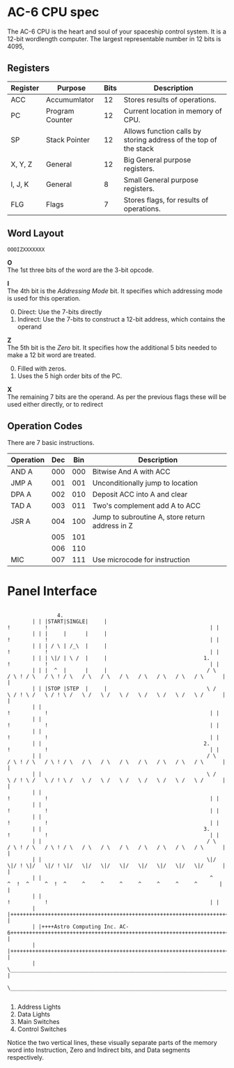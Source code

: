 # AC-6 CPU spec
The AC-6 CPU is the heart and soul of your spaceship control system. It is a 12-bit wordlength computer. The largest representable number in 12 bits is 4095, 

## Registers
Register|Purpose        |Bits|Description
--------|---------------|----|----------
ACC     |Accumumlator   |12  |Stores results of operations.
PC      |Program Counter|12  |Current location in memory of CPU.
SP      |Stack Pointer  |12  |Allows function calls by storing address of the top of the stack
X, Y, Z |General        |12  |Big General purpose registers.
I, J, K |General        |8   |Small General purpose registers.
FLG     |Flags          |7   |Stores flags, for results of operations.

## Word Layout

```
OOOIZXXXXXXX
```

**O**  
The 1st three bits of the word are the 3-bit opcode.

**I**  
The 4th bit is the *Addressing Mode* bit. It specifies which addressing mode is
used for this operation.

0. Direct: Use the 7-bits directly
1. Indirect: Use the 7-bits to construct a 12-bit address, which contains the operand

**Z**  
The 5th bit is the *Zero* bit. It specifies how the additional 5 bits needed
to make a 12 bit word are treated.

0. Filled with zeros.
1. Uses the 5 high order bits of the PC.

**X**  
The remaining 7 bits are the operand. As per the previous flags these will
be used either directly, or to redirect

## Operation Codes
There are 7 basic instructions.

Operation|Dec|Bin|Description
---------|---|---|------------
AND A    |000|000|Bitwise And A with ACC
JMP A    |001|001|Unconditionally jump to location 
DPA A    |002|010|Deposit ACC into A and clear
TAD A    |003|011|Two's complement add A to ACC
JSR A    |004|100|Jump to subroutine A, store return address in Z
         |005|101|
         |006|110|
MIC      |007|111|Use microcode for instruction


# Panel Interface

```

                4.
        | | |START|SINGLE|     |                                          !           !                                                    | |
        | | |     |      |     |                                          !           !                                                    | |
        | | | / \ | /_\  |     |                                          !           !                                                    | |
        | | | \|/ | \ /  |     |                               1.         !           !                                                    | |
        | | |  ^  |      |     |                                / \   / \ ! / \   / \ ! / \   / \   / \   / \   / \   / \   / \   / \      | |
        | | |STOP |STEP  |     |                                \ /   \ / ! \ /   \ / ! \ /   \ /   \ /   \ /   \ /   \ /   \ /   \ /      | |
        | |                                                               !           !                                                    | |
        | |                                                               !           !                                                    | |
        | |                                                               !           !                                                    | |
        | |                                                    2.         !           !                                                    | |
        | |                                                     / \   / \ ! / \   / \ ! / \   / \   / \   / \   / \   / \   / \   / \      | |
        | |                                                     \ /   \ / ! \ /   \ / ! \ /   \ /   \ /   \ /   \ /   \ /   \ /   \ /      | |
        | |                                                               !           !                                                    | |
        | |                                                               !           !                                                    | |
        | |                                                               !           !                                                    | |
        | |                                                    3.         !           !                                                    | |
        | |                                                     / \   / \ ! / \   / \ ! / \   / \   / \   / \   / \   / \   / \   / \      | |
        | |                                                     \|/   \|/ ! \|/   \|/ ! \|/   \|/   \|/   \|/   \|/   \|/   \|/   \|/      | |
        | |                                                      ^     ^  !  ^     ^  !  ^     ^     ^     ^     ^     ^     ^     ^       | |
        | |                                                               !           !                                                    | |
        | |++++++++++++++++++++++++++++++++++++++++++++++++++++++++++++++++++++++++++++++++++++++++++++++++++++++++++++++++++++++++++++++++| |
        | |++++Astro Computing Inc. AC-6+++++++++++++++++++++++++++++++++++++++++++++++++++++++++++++++++++++++++++++++++++++++++++++++++++| |
        | |++++++++++++++++++++++++++++++++++++++++++++++++++++++++++++++++++++++++++++++++++++++++++++++++++++++++++++++++++++++++++++++++| |
        | \________________________________________________________________________________________________________________________________/ |
        \____________________________________________________________________________________________________________________________________/


```

1. Address Lights
2. Data Lights
3. Main Switches
4. Control Switches

Notice the two vertical lines, these visually separate parts of the memory word into Instruction, Zero and Indirect bits, and Data segments respectively.

